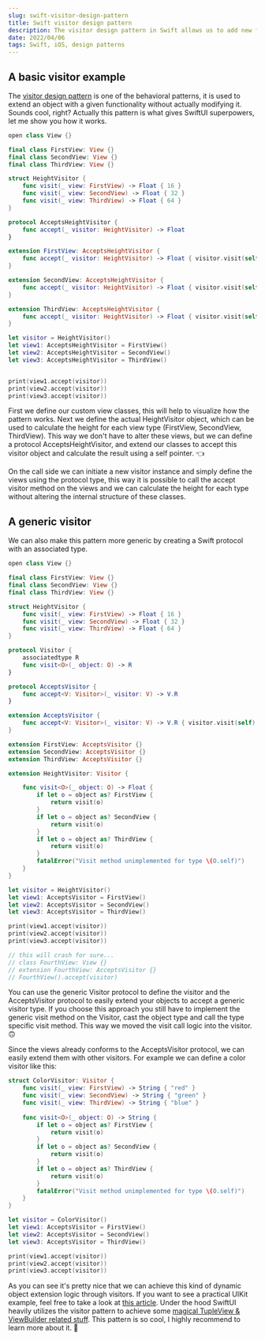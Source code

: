 ```yaml
---
slug: swift-visitor-design-pattern
title: Swift visitor design pattern
description: The visitor design pattern in Swift allows us to add new features to an existing group of objects without altering the original code.
date: 2022/04/06
tags: Swift, iOS, design patterns
---
```


## A basic visitor example

The [visitor design pattern](https://en.wikipedia.org/wiki/Visitor_pattern) is one of the behavioral patterns, it is used to extend an object with a given functionality without actually modifying it. Sounds cool, right? Actually this pattern is what gives SwiftUI superpowers, let me show you how it works.

```swift
open class View {}

final class FirstView: View {}
final class SecondView: View {}
final class ThirdView: View {}

struct HeightVisitor {
    func visit(_ view: FirstView) -> Float { 16 }
    func visit(_ view: SecondView) -> Float { 32 }
    func visit(_ view: ThirdView) -> Float { 64 }
}

protocol AcceptsHeightVisitor {
    func accept(_ visitor: HeightVisitor) -> Float
}

extension FirstView: AcceptsHeightVisitor {
    func accept(_ visitor: HeightVisitor) -> Float { visitor.visit(self) }
}

extension SecondView: AcceptsHeightVisitor {
    func accept(_ visitor: HeightVisitor) -> Float { visitor.visit(self) }
}

extension ThirdView: AcceptsHeightVisitor {
    func accept(_ visitor: HeightVisitor) -> Float { visitor.visit(self) }
}

let visitor = HeightVisitor()
let view1: AcceptsHeightVisitor = FirstView()
let view2: AcceptsHeightVisitor = SecondView()
let view3: AcceptsHeightVisitor = ThirdView()


print(view1.accept(visitor))
print(view2.accept(visitor))
print(view3.accept(visitor))
```

First we define our custom view classes, this will help to visualize how the pattern works. Next we define the actual HeightVisitor object, which can be used to calculate the height for each view type (FirstView, SecondView, ThirdView). This way we don't have to alter these views, but we can define a protocol AcceptsHeightVisitor, and extend our classes to accept this visitor object and calculate the result using a self pointer. 👈

On the call side we can initiate a new visitor instance and simply define the views using the protocol type, this way it is possible to call the accept visitor method on the views and we can calculate the height for each type without altering the internal structure of these classes.

## A generic visitor

We can also make this pattern more generic by creating a Swift protocol with an associated type.

```swift
open class View {}

final class FirstView: View {}
final class SecondView: View {}
final class ThirdView: View {}

struct HeightVisitor {
    func visit(_ view: FirstView) -> Float { 16 }
    func visit(_ view: SecondView) -> Float { 32 }
    func visit(_ view: ThirdView) -> Float { 64 }
}

protocol Visitor {
    associatedtype R
    func visit<O>(_ object: O) -> R
}

protocol AcceptsVisitor {
    func accept<V: Visitor>(_ visitor: V) -> V.R
}

extension AcceptsVisitor {
    func accept<V: Visitor>(_ visitor: V) -> V.R { visitor.visit(self) }
}

extension FirstView: AcceptsVisitor {}
extension SecondView: AcceptsVisitor {}
extension ThirdView: AcceptsVisitor {}

extension HeightVisitor: Visitor {

    func visit<O>(_ object: O) -> Float {
        if let o = object as? FirstView {
            return visit(o)
        }
        if let o = object as? SecondView {
            return visit(o)
        }
        if let o = object as? ThirdView {
            return visit(o)
        }
        fatalError("Visit method unimplemented for type \(O.self)")
    }
}

let visitor = HeightVisitor()
let view1: AcceptsVisitor = FirstView()
let view2: AcceptsVisitor = SecondView()
let view3: AcceptsVisitor = ThirdView()

print(view1.accept(visitor))
print(view2.accept(visitor))
print(view3.accept(visitor))

// this will crash for sure...
// class FourthView: View {}
// extension FourthView: AcceptsVisitor {}
// FourthView().accept(visitor)
```

You can use the generic Visitor protocol to define the visitor and the AcceptsVisitor protocol to easily extend your objects to accept a generic visitor type. If you choose this approach you still have to implement the generic visit method on the Visitor, cast the object type and call the type specific visit method. This way we moved the visit call logic into the visitor. 🙃

Since the views already conforms to the AcceptsVisitor protocol, we can easily extend them with other visitors. For example we can define a color visitor like this:

```swift
struct ColorVisitor: Visitor {
    func visit(_ view: FirstView) -> String { "red" }
    func visit(_ view: SecondView) -> String { "green" }
    func visit(_ view: ThirdView) -> String { "blue" }
    
    func visit<O>(_ object: O) -> String {
        if let o = object as? FirstView {
            return visit(o)
        }
        if let o = object as? SecondView {
            return visit(o)
        }
        if let o = object as? ThirdView {
            return visit(o)
        }
        fatalError("Visit method unimplemented for type \(O.self)")
    }
}

let visitor = ColorVisitor()
let view1: AcceptsVisitor = FirstView()
let view2: AcceptsVisitor = SecondView()
let view3: AcceptsVisitor = ThirdView()

print(view1.accept(visitor))
print(view2.accept(visitor))
print(view3.accept(visitor))
```

As you can see it's pretty nice that we can achieve this kind of dynamic object extension logic through visitors. If you want to see a practical UIKit example, feel free to take a look at [this article](https://sudonull.com/post/7200-Architectural-pattern-Visitor-Visitor-in-the-universe-of-iOS-and-Swift). Under the hood SwiftUI heavily utilizes the visitor pattern to achieve some [magical TupleView & ViewBuilder related stuff](https://forums.swift.org/t/swiftui-viewbuilder-result-is-a-tupleview-how-is-apple-using-it-and-able-to-avoid-turning-things-into-anyview/28181/4). This pattern is so cool, I highly recommend to learn more about it. 💪
